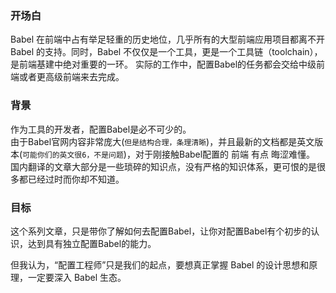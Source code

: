 <!--
 * @Desc: 
 * @FilePath: /tutor-babel/docs/README.md
 * @Author: liujianwei1
 * @Date: 2021-05-14 11:15:59
 * @LastEditors: liujianwei1
 * @Reference Desc: 
-->

### 开场白
Babel 在前端中占有举足轻重的历史地位，几乎所有的大型前端应用项目都离不开 Babel 的支持。同时，Babel 不仅仅是一个工具，更是一个工具链（toolchain），是前端基建中绝对重要的一环。
实际的工作中，配置Babel的任务都会交给中级前端或者更高级前端来去完成。

### 背景
作为工具的开发者，配置Babel是必不可少的。  
由于Babel官网内容非常庞大(`但是结构合理，条理清晰`)，并且最新的文档都是英文版本(`可能你们的英文很6，不是问题`)，对于刚接触Babel配置的 前端 有点 晦涩难懂。  
国内翻译的文章大部分是一些琐碎的知识点，没有严格的知识体系，更可恨的是很多都已经过时而你却不知道。

### 目标
这个系列文章，只是带你了解如何去配置Babel，让你对配置Babel有个初步的认识，达到具有独立配置Babel的能力。  

但我认为，“配置工程师”只是我们的起点，要想真正掌握 Babel 的设计思想和原理，一定要深入 Babel 生态。